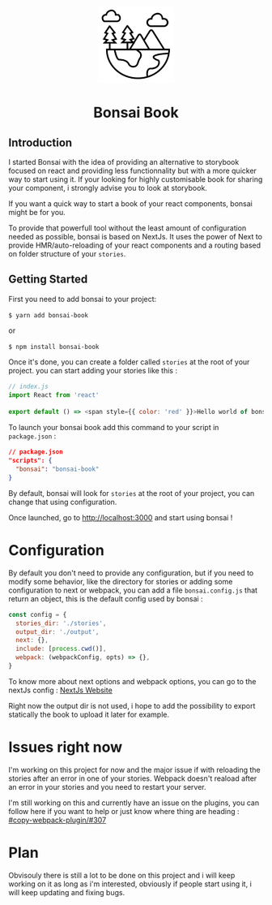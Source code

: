 <p align="center">
  <img src="/src/static/logo.png" alt="Bonsai" height="150px"/>
  <br>
  <h1 align="center">Bonsai Book</h1>
</p>


## Introduction

I started Bonsai with the idea of providing an alternative to storybook focused on react and providing less functionnality but with a more quicker way to start using it. If your looking for highly customisable book for sharing your component, i strongly advise you to look at storybook.

If you want a quick way to start a book of your react components, bonsai might be for you.

To provide that powerfull tool without the least amount of configuration needed as possible, bonsai is based on NextJs. It uses the power of Next to provide HMR/auto-reloading of your react components and a routing based on folder structure of your `stories`.

## Getting Started

First you need to add bonsai to your project:

`$ yarn add bonsai-book`

or

`$ npm install bonsai-book`

Once it's done, you can create a folder called `stories` at the root of your project. you can start adding your stories like this :

```javascript
// index.js
import React from 'react'

export default () => <span style={{ color: 'red' }}>Hello world of bonsai.</span>
```

To launch your bonsai book add this command to your script in `package.json` :

```json
// package.json
"scripts": {
  "bonsai": "bonsai-book"
}
```

By default, bonsai will look for `stories` at the root of your project, you can change that using configuration.

Once launched, go to [http://localhost:3000](http://localhost:3000) and start using bonsai !

# Configuration

By default you don't need to provide any configuration, but if you need to modify some behavior, like the directory for stories or adding some configuration to next or webpack, you can add a file `bonsai.config.js` that return an object, this is the default config used by bonsai :

```js
const config = {
  stories_dir: './stories',
  output_dir: './output',
  next: {},
  include: [process.cwd()],
  webpack: (webpackConfig, opts) => {},
}
```

To know more about next options and webpack options, you can go to the nextJs config : [NextJs Website](https://nextjs.org/docs/#custom-configuration)


Right now the output dir is not used, i hope to add the possibility to export statically the book to upload it later for example.

# Issues right now

I'm working on this project for now and the major issue if with reloading the stories after an error in one of your stories.
Webpack doesn't reaload after an error in your stories and you need to restart your server.

I'm still working on this and currently have an issue on the plugins, you can follow here if you want to help or just know where thing are heading : [#copy-webpack-plugin/#307](https://github.com/webpack-contrib/copy-webpack-plugin/issues/307)

# Plan

Obvisouly there is still a lot to be done on this project and i will keep working on it as long as i'm interested, obviously if people start using it, i will keep updating and fixing bugs.
